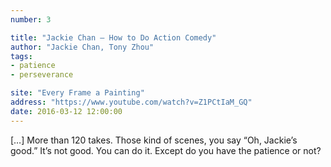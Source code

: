 ```yaml
---
number: 3

title: "Jackie Chan — How to Do Action Comedy"
author: "Jackie Chan, Tony Zhou"
tags:
- patience
- perseverance

site: "Every Frame a Painting"
address: "https://www.youtube.com/watch?v=Z1PCtIaM_GQ"
date: 2016-03-12 12:00:00
---
```


[…] More than 120 takes. Those kind of scenes, you say “Oh, Jackie’s good.” It’s not good. You can do it. Except do you have the patience or not?